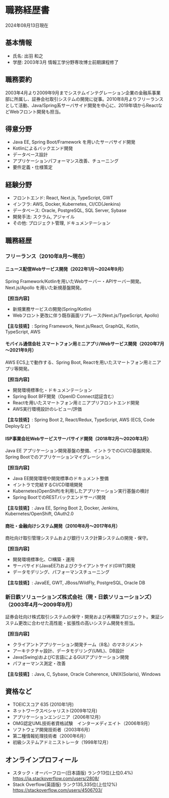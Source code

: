 # 職務経歴書

2024年08月13日現在

## 基本情報

- 氏名: 出羽 和之
- 学歴: 2003年3月 情報工学分野専攻博士前期課程修了

## 職務要約

2003年4月より2009年9月までシステムインテグレーション企業の金融系事業部に所属し、証券会社取引システムの開発に従事。2010年8月よりフリーランスとして活動、Java/Spring系サーバサイド開発を中心に、2019年頃からReactなどWebフロント開発も担当。

## 得意分野

- Java EE, Spring Boot/Framework を用いたサーバサイド開発
- Kotlinによるバックエンド開発
- データベース設計
- アプリケーションパフォーマンス改善、チューニング
- 要件定義・仕様策定

## 経験分野

- フロントエンド: React, Next.js, TypeScript, GWT
- インフラ: AWS, Docker, Kubernetes, CI/CD(Jenkins)
- データベース: Oracle, PostgreSQL, SQL Server, Sybase
- 開発手法: スクラム, アジャイル
- その他: プロジェクト管理, ドキュメンテーション

## 職務経歴

### フリーランス（2010年8月～現在）

#### ニュース配信Webサービス開発（2022年1月～2024年9月）

Spring Framework/Kotlinを用いたWebサーバー・APIサーバー開発。Next.js/Apollo を用いた新規基盤開発。

**【担当内容】**

- 新規業務サービスの開発(Spring/Kotlin)
- Webフロント更改に伴う既存画面リプレース(Next.js/TypeScript, Apollo)

**【主な技術】**: Spring Framework, Next.js/React, GraphQL, Kotlin, TypeScript, AWS

#### モバイル通信会社 スマートフォン用ミニアプリ/Webサービス開発（2020年7月～2021年9月）

AWS ECS上で動作する、Spring Boot, Reactを用いたスマートフォン用ミニアプリ等開発。

**【担当内容】**

- 開発環境標準化・ドキュメンテーション
- Spring Boot BFF開発（OpenID Connect認証含む）
- Reactを用いたスマートフォン用ミニアプリフロントエンド開発
- AWS実行環境設計のレビュー/評価

**【主な技術】**: Spring Boot 2, React/Redux, TypeScript, AWS (ECS, Code Deployなど)

#### ISP事業会社Webサービスサーバサイド開発（2018年2月～2020年3月）

Java EE アプリケーション開発基盤の整備、イントラでのCI/CD基盤開発、Spring Bootでのアプリケーションマイグレーション。

**【担当内容】**

- Java EE開発環境や開発標準のドキュメント整備
- イントラで完結するCI/CD環境開発
- Kubernetes(OpenShift)を利用したアプリケーション実行基盤の検討
- Spring BootでのRESTバックエンドサーバ開発

**【主な技術】**: Java EE, Spring Boot 2, Docker, Jenkins, Kubernetes/OpenShift, OAuth2.0

#### 商社・金融向けシステム開発（2010年8月～2017年6月）

商社向け取引管理システムおよび銀行リスク計算システムの開発・保守。

**【担当内容】**

- 開発環境標準化、CI構築・運用
- サーバサイド(JavaEE7)およびクライアントサイド(GWT)開発
- データモデリング、パフォーマンスチューニング

**【主な技術】**: JavaEE, GWT, JBoss/WildFly, PostgreSQL, Oracle DB

### 新日鉄ソリューションズ株式会社（現・日鉄ソリューションズ）（2003年4月～2009年9月）

証券会社向け株式取引システムの保守・開発および再構築プロジェクト。東証システム更改に合わせた高性能・拡張性の高いシステム開発を担当。

**【担当内容】**

- クライアントアプリケーション開発チーム（8名）のマネジメント
- アーキテクチャ設計、データモデリング(UML)、DB設計
- Java(Swing)およびC言語によるGUIアプリケーション開発
- パフォーマンス測定・改善

**【主な技術】**: Java, C, Sybase, Oracle Coherence, UNIX(Solaris), Windows

## 資格など

- TOEICスコア 635 (2010年1月)
- ネットワークスペシャリスト(2009年12月)
- アプリケーションエンジニア（2006年12月）
- OMG認定UML技術者資格試験　インターメディエイト（2006年9月）
- ソフトウェア開発技術者（2003年6月）
- 第二種情報処理技術者（2000年6月）
- 初級システムアドミニストレータ（1998年12月）

## オンラインプロフィール

- スタック・オーバーフロー(日本語版) ランク13位(上位0.4%) https://ja.stackoverflow.com/users/2808/
- Stack Overflow(英語版) ランク135,335位(上位12%) https://stackoverflow.com/users/4506703/
